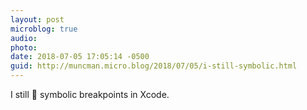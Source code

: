 ```yaml
---
layout: post
microblog: true
audio: 
photo: 
date: 2018-07-05 17:05:14 -0500
guid: http://muncman.micro.blog/2018/07/05/i-still-symbolic.html
---
```

I still 💚 symbolic breakpoints in Xcode. 
